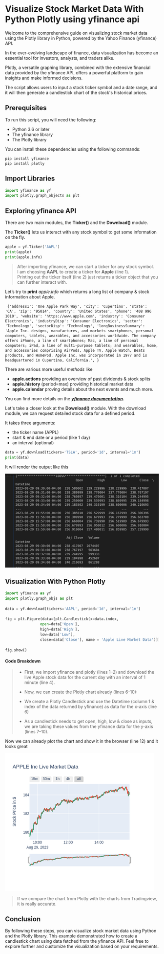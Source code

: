 # Visualize Stock Market Data With Python Plotly using yfinance api

Welcome to the comprehensive guide on visualizing stock market data using the Plotly library in Python, powered by the Yahoo Finance (yfinance) API.

In the ever-evolving landscape of finance, data visualization has become an essential tool for investors, analysts, and traders alike.

Plotly, a versatile graphing library, combined with the extensive financial data provided by the yfinance API, offers a powerful platform to gain insights and make informed decisions.

The script allows users to input a stock ticker symbol and a date range, and it will then generate a candlestick chart of the stock's historical prices.

## Prerequisites

To run this script, you will need the following:

- Python 3.6 or later
- The yfinance library
- The Plotly library

You can install these dependencies using the following commands:

```
pip install yfinance
pip install plotly
```

## Import Libraries

```python
import yfinance as yf
import plotly.graph_objects as plt
```

## Exploring yfinance API

There are two main modules, the **Ticker()** and the **Download()** module.

The **Ticker()** lets us interact with any stock symbol to get some information on the fly.

```python
apple = yf.Ticker('AAPL')
print(apple)
print(apple.info)
```

> After importing yfinance, we can start a ticker for any stock symbol.  
> I am choosing **AAPL** to create a ticker for **Apple** (line 1).  
> Printing out the ticker itself (line 2) just returns a ticker object that you can further interact with.

Let’s try to **print** _apple.info_ which returns a long list of company & stock information about Apple.

```
 {'address1': 'One Apple Park Way', 'city': 'Cupertino', 'state': 'CA', 'zip': '95014', 'country': 'United States', 'phone': '408 996 1010', 'website': 'https://www.apple.com', 'industry': 'Consumer Electronics', 'industryDisp': 'Consumer Electronics', 'sector': 'Technology', 'sectorDisp': 'Technology', 'longBusinessSummary': 'Apple Inc. designs, manufactures, and markets smartphones, personal computers, tablets, wearables, and accessories worldwide. The company offers iPhone, a line of smartphones; Mac, a line of personal computers; iPad, a line of multi-purpose tablets; and wearables, home, and accessories comprising AirPods, Apple TV, Apple Watch, Beats products, and HomePod. Apple Inc. was incorporated in 1977 and is headquartered in Cupertino, California.', }

```

There are various more useful _methods_ like

- **apple.actions** providing an overview of past dividends & stock splits
- **apple.history** (period=max) providing historical market data
- **apple.calendar** proving details about the next events
  and much more.

You can find more details on the **_[yfinance documentation](https://pypi.org/project/yfinance/)._**

Let's take a closer look at the **Download()** module. With the download module, we can request detailed stock data for a defined period.

It takes three arguments:

- the ticker name (APPL)
- start & end date or a period (like 1 day)
- an interval (optional)

```python
data = yf.download(tickers='TSLA', period='1d', interval='1m')
print(data)
```

It will render the output like this

![plot-chart](./app/apple.jpeg)

## Visualization With Python Plotly

```python
import yfinance as yf
import plotly.graph_objs as plt

data = yf.download(tickers='AAPL', period='1d', interval='1m')

fig = plt.Figure(data=[plt.Candlestick(x=data.index,
                open=data['Open'],
                high=data['High'],
                low=data['Low'],
                close=data['Close'], name = 'Apple Live Market Data')])

fig.show()
```

#### Code Breakdown

> - First, we import yfinance and plotly (lines 1–2) and download the live Apple stock data for the current day with an interval of 1 minute (line 4).
>
> - Now, we can create the Plotly chart already (lines 6–10):
>
> - We create a Plotly Candlestick and use the Datetime (column 1 & index of the data returned by yfinance) as data for the x-axis (line 6)
>
> - As a candlestick needs to get open, high, low & close as inputs, we are taking these values from the yfinance data for the y-axis (lines 7–10).

Now we can already plot the chart and show it in the browser (line 12) and it looks great

![plot-chart](./app/newplot.png)

> If we compare the chart from Plotly with the charts from Tradingview, it is really accurate.

## Conclusion

By following these steps, you can visualize stock market data using Python and the Plotly library. This example demonstrated how to create a candlestick chart using data fetched from the yfinance API. Feel free to explore further and customize the visualization based on your requirements.
